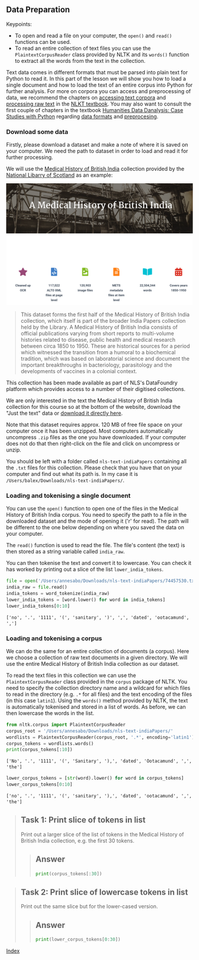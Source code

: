 ## Data Preparation

Keypoints:
- To open and read a file on your computer, the ```open()``` and ```read()``` functions can be used.
- To read an entire collection of text files you can use the ```PlaintextCorpusReader``` class provided by NLTK and its ```words()``` function to extract all the words from the text in the collection.

Text data comes in different formats that must be parsed into plain text for Python to read it. In this part of the lesson we will show you how to load a single document and how to load the text of an entire corpus into Python for further analysis. For more on corpora you can access and preprocessing of data, we recommend the chapters on [accessing text corpora](https://www.nltk.org/book/ch02.html) and [processing raw text](https://www.nltk.org/book/ch03.html) in the [NLKT textbook](https://www.nltk.org/book/). You may also want to consult the first couple of chapters in the textbook [Humanities Data Danalysis: Case Studies with Python](https://www.humanitiesdataanalysis.org/) regarding [data formats](https://www.humanitiesdataanalysis.org/getting-data/notebook.html#plain-text) and [preprocesing](https://www.humanitiesdataanalysis.org/vector-space-model/notebook.html#text-preprocessing).

### Download some data

Firstly, please download a dataset and make a note of where it is saved on your computer.  We need the path to dataset in order to load and read it for further processing.

We will use the [Medical History of British India](https://data.nls.uk/data/digitised-collections/a-medical-history-of-british-india/) collection provided by the [National Libarry of Scotland](https://www.nls.uk) as an example:

<img src="../fig/mhbi.png" width="700">

> This dataset forms the first half of the Medical History of British India collection, which itself is part of the broader India Papers collection held by the Library. A Medical History of British India consists of official publications varying from short reports to multi-volume histories related to disease, public health and medical research between circa 1850 to 1950. These are historical sources for a period which witnessed the transition from a humoral to a biochemical tradition, which was based on laboratorial science and document the important breakthroughs in bacteriology, parasitology and the developments of vaccines in a colonial context.

This collection has been made available as part of NLS's DataFoundry platform which provides access to a number of their digitised collections.

We are only interested in the text the Medical History of British India collection for this course so at the bottom of the website, download the "Just the text" data or [download it directly here](https://nlsfoundry.s3.amazonaws.com/text/nls-text-indiaPapers.zip).

Note that this dataset requires approx. 120 MB of free file space on your computer once it has been unzipped.  Most computers automatically uncompress ```.zip``` files as the one you have downloaded.  If your computer does not do that then right-click on the file and click on uncompress or unzip.

You should be left with a folder called ```nls-text-indiaPapers``` containing all the ```.txt``` files for this collection.  Please check that you have that on your computer and find out what its path is.  In my case it is ```/Users/balex/Downloads/nls-text-indiaPapers/```.

### Loading and tokenising a single document

You can use the ```open()``` function to open one of the files in the Medical History of British India corpus. You need to specify the path to a file in the downloaded dataset and the mode of opening it ('r' for read). The path will be different to the one below depending on where you saved the data on your computer.

The ```read()``` function is used to read the file. The file's content (the text) is then stored as a string variable called ```india_raw```.

You can then tokenise the text and convert it to lowercase. You can check it has worked by printing out a slice of the list ```lower_india_tokens```.

```python
file = open('/Users/annesabo/Downloads/nls-text-indiaPapers/74457530.txt','r')  # replace the path with the one on your computer
india_raw = file.read()
india_tokens = word_tokenize(india_raw)
lower_india_tokens = [word.lower() for word in india_tokens]
lower_india_tokens[0:10]
```
    ['no', '.', '1111', '(', 'sanitary', ')', ',', 'dated', 'ootacamund', ',']

### Loading and tokenising a corpus

We can do the same for an entire collection of documents (a corpus).  Here we choose a collection of raw text documents in a given directory.  We will use the entire Medical History of British India collection as our dataset.

To read the text files in this collection we can use the ```PlaintextCorpusReader``` class provided in the ```corpus``` package of NLTK.  You need to specify the collection directory name and a wildcard for which files to read in the directory (e.g. ```.*``` for all files) and the text encoding of the files (in this case ```latin1```).  Using the ```words()``` method provided by NLTK, the text is automatically tokenised and stored in a list of words. As before, we can then lowercase the words in the list.

```python
from nltk.corpus import PlaintextCorpusReader
corpus_root = '/Users/annesabo/Downloads/nls-text-indiaPapers/'
wordlists = PlaintextCorpusReader(corpus_root, '.*', encoding='latin1')
corpus_tokens = wordlists.words()
print(corpus_tokens[:10])
```
    ['No', '.', '1111', '(', 'Sanitary', '),', 'dated', 'Ootacamund', ',', 'the']


```python
lower_corpus_tokens = [str(word).lower() for word in corpus_tokens]
lower_corpus_tokens[0:10]
```
    ['no', '.', '1111', '(', 'sanitary', '),', 'dated', 'ootacamund', ',', 'the']


> ## Task 1: Print slice of tokens in list
>
> Print out a larger slice of the list of tokens in the Medical History of British India collection, e.g. the first 30 tokens.
>
> > ## Answer
> > ~~~python
> > print(corpus_tokens[:30])
> > ~~~
> >

> ## Task 2: Print slice of lowercase tokens in list
>
> Print out the same slice but for the lower-cased version.
>
> > ## Answer
> > ~~~python
> > print(lower_corpus_tokens[0:30])
> > ~~~

[Index](https://ang-uio.github.io/text-mining/)
